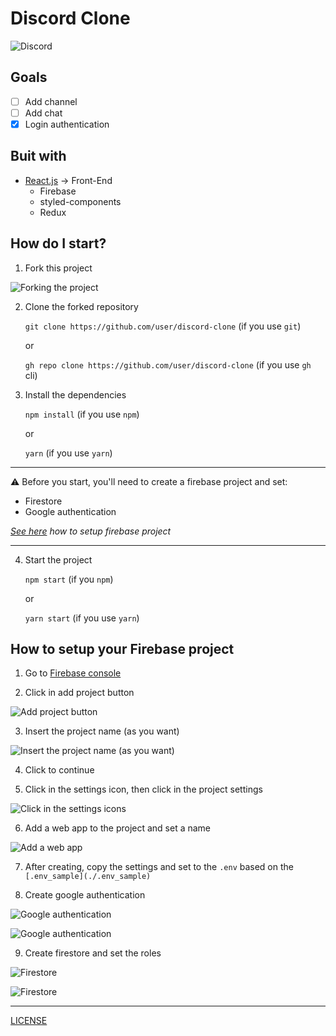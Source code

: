 # Discord Clone

![Discord](https://blog.br.uptodown.com/files/2017/12/discord-app-featured-1280x720.jpg)

## Goals

- [ ] Add channel
- [ ] Add chat
- [X] Login authentication

## Buit with

- [React.js](https://reactjs.org/) → Front-End
  - Firebase
  - styled-components
  - Redux

## How do I start?

1. Fork this project

![Forking the project](https://camo.githubusercontent.com/6f03010c651d060f8b7cfc17da7098c1757c4ead/68747470733a2f2f6669727374636f6e747269627574696f6e732e6769746875622e696f2f6173736574732f526561646d652f666f726b2e706e67)

2. Clone the forked repository

    `git clone https://github.com/user/discord-clone` (if you use `git`)

    or 

    `gh repo clone https://github.com/user/discord-clone` (if you use `gh` cli)

3. Install the dependencies

    `npm install` (if you use `npm`)

    or

    `yarn` (if you use   `yarn`)

-----

⚠️ Before you start, you'll need to create a firebase project and set:

- Firestore
- Google authentication

_[See here](#how-to-setup-your-firebase-project) how to setup firebase project_

-----

4. Start the project 

    `npm start` (if you `npm`)

    or

    `yarn start` (if you use `yarn`)

## How to setup your Firebase project

1. Go to [Firebase console](https://console.firebase.google.com/)

2. Click in add project button

![Add project button](https://res.cloudinary.com/emmorais/image/upload/v1603311708/Firebase/Screenshot_2020-10-21_Firebase_console_qfpkvm.png)

3. Insert the project name (as you want)

![Insert the project name (as you want)](https://res.cloudinary.com/emmorais/image/upload/v1603311796/Firebase/Screenshot_2020-10-21_Firebase_console_1_fjsenj.png)

4. Click to continue

5. Click in the settings icon, then click in the project settings

![Click in the settings icons](https://res.cloudinary.com/emmorais/image/upload/v1603311889/Firebase/Screenshot_2020-10-21_Discord_Clone_Discord_Clone_Console_do_Firebase_jhvyih.png)

6. Add a web app to the project and set a name

![Add a web app](https://res.cloudinary.com/emmorais/image/upload/v1603312044/Firebase/Screenshot_2020-10-21_Discord_Clone_Configura%C3%A7%C3%B5es_Console_do_Firebase_qgnosu.png)

7. After creating, copy the settings and set to the `.env` based on the `[.env_sample](./.env_sample)`

8. Create google authentication

![Google authentication](https://res.cloudinary.com/emmorais/image/upload/v1603312235/Firebase/Screenshot_2020-10-21_Discord_Clone_Cloud_Firestore_Console_do_Firebase_1_aovrcl.png)

![Google authentication](https://cloud.google.com/appengine/docs/images/firebase_auth_enable.png)

9. Create firestore and set the roles

![Firestore](https://res.cloudinary.com/emmorais/image/upload/v1603312235/Firebase/Screenshot_2020-10-21_Discord_Clone_Cloud_Firestore_Console_do_Firebase_dri1au.png)

![Firestore](https://res.cloudinary.com/emmorais/image/upload/v1603312242/Firebase/Screenshot_2020-10-21_Discord_Clone_Cloud_Firestore_Console_do_Firebase_2_wrxvwk.png)

----- 

[LICENSE](./LICENSE)
